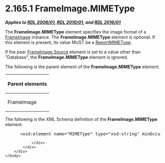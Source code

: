 <html dir="LTR" xmlns:mshelp="http://msdn.microsoft.com/mshelp" xmlns:ddue="http://ddue.schemas.microsoft.com/authoring/2003/5" xmlns:xlink="http://www.w3.org/1999/xlink" xmlns:tool="http://www.microsoft.com/tooltip">
    <head>
        <meta http-equiv="Content-Type" content="text/html; CHARSET=utf-8"></meta>
        <meta name="save" content="history"></meta>
        <title>2.165.1 FrameImage.MIMEType</title>
        <xml>
            <mshelp:toctitle title="2.165.1 FrameImage.MIMEType"></mshelp:toctitle>
            <mshelp:rltitle title="[MS-RDL]: FrameImage.MIMEType"></mshelp:rltitle>
            <mshelp:keyword index="A" term="90a14d02-3b3e-400a-b7dc-7236fd432063"></mshelp:keyword>
            <mshelp:attr name="DCSext.ContentType" value="open specification"></mshelp:attr>
            <mshelp:attr name="AssetID" value="90a14d02-3b3e-400a-b7dc-7236fd432063"></mshelp:attr>
            <mshelp:attr name="TopicType" value="kbRef"></mshelp:attr>
            <mshelp:attr name="DCSext.Title" value="[MS-RDL]: FrameImage.MIMEType" />
        </xml>
    </head>
    <body>
        <div id="header">
            <h1 class="heading">2.165.1 FrameImage.MIMEType</h1>
        </div>
        <div id="mainSection">
            <div id="mainBody">
                <div id="allHistory" class="saveHistory"></div>
                <div id="sectionSection0" class="section" name="collapseableSection">
                    

<p><b><i>Applies to </i></b><a href="1e855f94-4617-47e4-b89e-0856c6cb420f.html"><b><i>RDL 2008/01</i></b></a><b><i>,
</i></b><a href="3428e690-a348-4ec7-8a6a-8efb42d2cdee.html"><b><i>RDL 2010/01</i></b></a><b><i>,
and </i></b><a href="52ce3983-2bfc-4e72-9359-42aaf5fe4509.html"><b><i>RDL 2016/01</i></b></a></p>

<p>The <b>FrameImage.MIMEType</b> element specifies the image
format of a <a href="d2247c83-867d-4208-85b6-874f650bfbb2.html">FrameImage</a>
instance. The <b>FrameImage.MIMEType</b> element is optional. If this element
is present, its value MUST be a <a href="7e89fcbb-b433-48dd-819c-14d70e3b45bf.html">ReportMIMEType</a>.</p>

<p>If the peer <a href="2ae6ea91-3f40-40ad-9179-42e9a31f40df.html">FrameImage.Source</a> element
is set to a value other than &quot;Database&quot;, the <b>FrameImage.MIMEType</b>
element is ignored.</p>

<p>The following is the parent element of the <b>FrameImage.MIMEType</b>
element.</p>

<table>
 <thead>
  <tr>
   <th>
   <p>Parent elements</p>
   </th>
  </tr>
 </thead>
 <tr>
  <td>
  <p>FrameImage</p>
  </td>
 </tr>
</table>

<p>The following is the XML Schema definition of the <b>FrameImage.MIMEType</b>
element.           </p>

<dl>
<dd>
<div><pre> &lt;xsd:element name=&quot;MIMEType&quot; type=&quot;xsd:string&quot; minOccurs=&quot;0&quot; /&gt;
</pre></div>
</dd></dl>


                </div>
            </div>
        </div>
    </body>
</html>